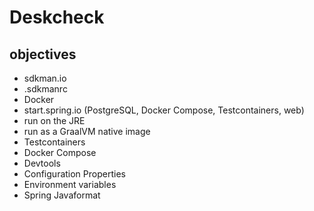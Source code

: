 # Deskcheck 

## objectives
* sdkman.io
* .sdkmanrc
* Docker
* start.spring.io (PostgreSQL, Docker Compose, Testcontainers, web)
* run on the JRE
* run as a GraalVM native image
* Testcontainers
* Docker Compose
* Devtools 
* Configuration Properties 
* Environment variables
* Spring Javaformat